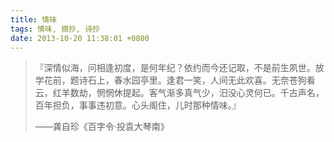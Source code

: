 ```yaml
---
title: 情味
tags: 情味, 摘抄, 诗抄
date: 2013-10-20 11:38:01 +0800
---
```



> 『深情似海，问相逢初度，是何年纪？依约而今还记取，不是前生夙世。放学花前，题诗石上，春水园亭里。逢君一笑，人间无此欢喜。无奈苍狗看云，红羊数劫，惘惘休提起。客气渐多真气少，汨没心灵何已。千古声名，百年担负，事事违初意。心头阁住，儿时那种情味。』
>
> ——龚自珍《百字令·投袁大琴南》

